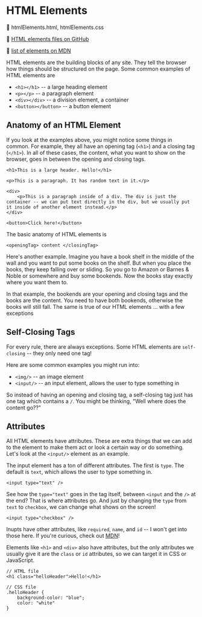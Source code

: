 # HTML Elements

📂 htmlElements.html, htmlElements.css

🔗 [HTML elements files on GitHub](https://github.com/Lasseignejk/DC-Notes/tree/main/HTML/HTMLElements)

📓 [list of elements on MDN](https://developer.mozilla.org/en-US/docs/Web/HTML/Element)

HTML elements are the building blocks of any site. They tell the browser how things should be structured on the page.
Some common examples of HTML elements are

-   `<h1></h1>` -- a large heading element
-   `<p></p>` -- a paragraph element
-   `<div></div>` -- a division element, a container
-   `<button></button>` -- a button element

## Anatomy of an HTML Element

If you look at the examples above, you might notice some things in common. For example, they all have an opening tag (`<h1>`) and a closing tag (`</h1>`). In all of these cases, the content, what you want to show on the browser, goes in between the opening and closing tags.

    <h1>This is a large header. Hello!</h1>

    <p>This is a paragraph. It has random text in it.</p>

    <div>
        <p>This is a paragraph inside of a div. The div is just the container -- we can put text directly in the div, but we usually put it inside of another element instead.</p>
    </div>

    <button>Click here!</button>

The basic anatomy of HTML elements is

    <openingTag> content </closingTag>

Here's another example. Imagine you have a book shelf in the middle of the wall and you want to put some books on the shelf. But when you place the books, they keep falling over or sliding. So you go to Amazon or Barnes & Noble or somewhere and buy some bookends. Now the books stay exactly where you want them to.

In that example, the bookends are your opening and closing tags and the books are the content. You need to have both bookends, otherwise the books will still fall. The same is true of our HTML elements ... with a few exceptions

## Self-Closing Tags

For every rule, there are always exceptions. Some HTML elements are `self-closing` -- they only need one tag!

Here are some common examples you might run into:

-   `<img/>` -- an image element
-   `<input/>` -- an input element, allows the user to type something in

So instead of having an opening and closing tag, a self-closing tag just has one tag which contains a `/`. You might be thinking, "Well where does the content go??"

## Attributes

All HTML elements have attributes. These are extra things that we can add to the element to make them act or look a certain way or do something. Let's look at the `<input/>` element as an example.

The input element has a ton of different attributes. The first is `type`. The default is `text`, which allows the user to type something in.

    <input type="text" />

See how the `type="text"` goes in the tag itself, between `<input` and the `/>` at the end? That is where attributes go. And just by changing the `type` from `text` to `checkbox`, we can change what shows on the screen!

    <input type="checkbox" />

Inupts have other attributes, like `required`, `name`, and `id` -- I won't get into those here. If you're curious, check out [MDN](https://developer.mozilla.org/en-US/docs/Web/HTML/Element/input)!

Elements like `<h1>` and `<div>` also have attributes, but the only attributes we usually give it are the `class` or `id` attributes, so we can target it in CSS or JavaScript.

    // HTML file
    <h1 class="helloHeader">Hello!</h1>

    // CSS file
    .helloHeader {
        background-color: "blue";
        color: "white"
    }

